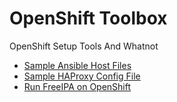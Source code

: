 # OpenShift Toolbox
OpenShift Setup Tools And Whatnot

* [Sample Ansible Host Files](ansible_hostfiles)
* [Sample HAProxy Config File](haproxy_config)
* [Run FreeIPA on OpenShift](ipa_on_ocp)
